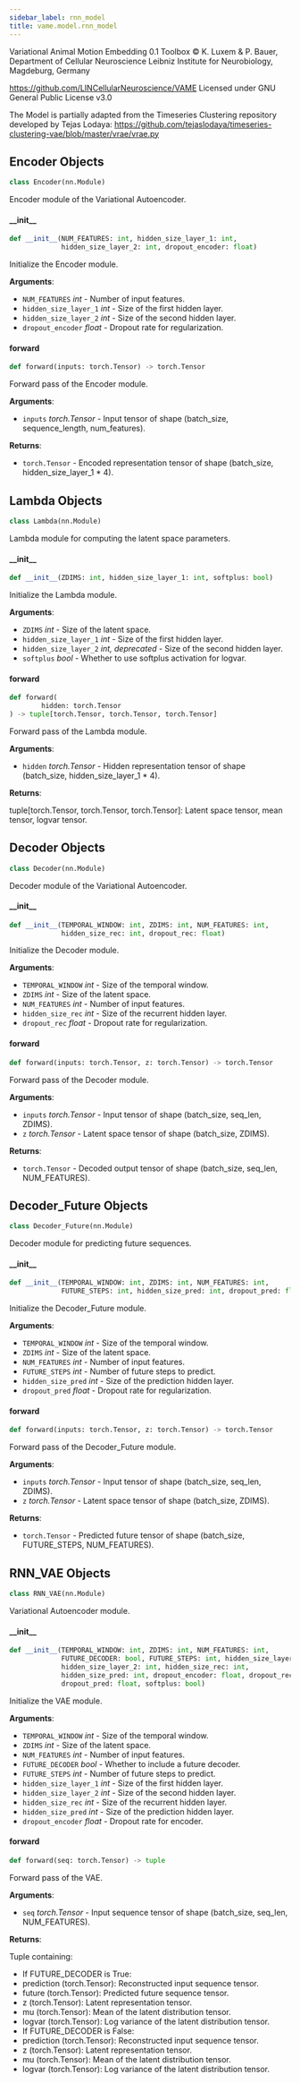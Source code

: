 ```yaml
---
sidebar_label: rnn_model
title: vame.model.rnn_model
---
```


Variational Animal Motion Embedding 0.1 Toolbox
© K. Luxem &amp; P. Bauer, Department of Cellular Neuroscience
Leibniz Institute for Neurobiology, Magdeburg, Germany

https://github.com/LINCellularNeuroscience/VAME
Licensed under GNU General Public License v3.0

The Model is partially adapted from the Timeseries Clustering repository developed by Tejas Lodaya:
https://github.com/tejaslodaya/timeseries-clustering-vae/blob/master/vrae/vrae.py

## Encoder Objects

```python
class Encoder(nn.Module)
```

Encoder module of the Variational Autoencoder.

#### \_\_init\_\_

```python
def __init__(NUM_FEATURES: int, hidden_size_layer_1: int,
             hidden_size_layer_2: int, dropout_encoder: float)
```

Initialize the Encoder module.

**Arguments**:

- `NUM_FEATURES` _int_ - Number of input features.
- `hidden_size_layer_1` _int_ - Size of the first hidden layer.
- `hidden_size_layer_2` _int_ - Size of the second hidden layer.
- `dropout_encoder` _float_ - Dropout rate for regularization.

#### forward

```python
def forward(inputs: torch.Tensor) -> torch.Tensor
```

Forward pass of the Encoder module.

**Arguments**:

- `inputs` _torch.Tensor_ - Input tensor of shape (batch_size, sequence_length, num_features).
  

**Returns**:

- `torch.Tensor` - Encoded representation tensor of shape (batch_size, hidden_size_layer_1 * 4).

## Lambda Objects

```python
class Lambda(nn.Module)
```

Lambda module for computing the latent space parameters.

#### \_\_init\_\_

```python
def __init__(ZDIMS: int, hidden_size_layer_1: int, softplus: bool)
```

Initialize the Lambda module.

**Arguments**:

- `ZDIMS` _int_ - Size of the latent space.
- `hidden_size_layer_1` _int_ - Size of the first hidden layer.
- `hidden_size_layer_2` _int, deprecated_ - Size of the second hidden layer.
- `softplus` _bool_ - Whether to use softplus activation for logvar.

#### forward

```python
def forward(
        hidden: torch.Tensor
) -> tuple[torch.Tensor, torch.Tensor, torch.Tensor]
```

Forward pass of the Lambda module.

**Arguments**:

- `hidden` _torch.Tensor_ - Hidden representation tensor of shape (batch_size, hidden_size_layer_1 * 4).
  

**Returns**:

  tuple[torch.Tensor, torch.Tensor, torch.Tensor]: Latent space tensor, mean tensor, logvar tensor.

## Decoder Objects

```python
class Decoder(nn.Module)
```

Decoder module of the Variational Autoencoder.

#### \_\_init\_\_

```python
def __init__(TEMPORAL_WINDOW: int, ZDIMS: int, NUM_FEATURES: int,
             hidden_size_rec: int, dropout_rec: float)
```

Initialize the Decoder module.

**Arguments**:

- `TEMPORAL_WINDOW` _int_ - Size of the temporal window.
- `ZDIMS` _int_ - Size of the latent space.
- `NUM_FEATURES` _int_ - Number of input features.
- `hidden_size_rec` _int_ - Size of the recurrent hidden layer.
- `dropout_rec` _float_ - Dropout rate for regularization.

#### forward

```python
def forward(inputs: torch.Tensor, z: torch.Tensor) -> torch.Tensor
```

Forward pass of the Decoder module.

**Arguments**:

- `inputs` _torch.Tensor_ - Input tensor of shape (batch_size, seq_len, ZDIMS).
- `z` _torch.Tensor_ - Latent space tensor of shape (batch_size, ZDIMS).
  

**Returns**:

- `torch.Tensor` - Decoded output tensor of shape (batch_size, seq_len, NUM_FEATURES).

## Decoder\_Future Objects

```python
class Decoder_Future(nn.Module)
```

Decoder module for predicting future sequences.

#### \_\_init\_\_

```python
def __init__(TEMPORAL_WINDOW: int, ZDIMS: int, NUM_FEATURES: int,
             FUTURE_STEPS: int, hidden_size_pred: int, dropout_pred: float)
```

Initialize the Decoder_Future module.

**Arguments**:

- `TEMPORAL_WINDOW` _int_ - Size of the temporal window.
- `ZDIMS` _int_ - Size of the latent space.
- `NUM_FEATURES` _int_ - Number of input features.
- `FUTURE_STEPS` _int_ - Number of future steps to predict.
- `hidden_size_pred` _int_ - Size of the prediction hidden layer.
- `dropout_pred` _float_ - Dropout rate for regularization.

#### forward

```python
def forward(inputs: torch.Tensor, z: torch.Tensor) -> torch.Tensor
```

Forward pass of the Decoder_Future module.

**Arguments**:

- `inputs` _torch.Tensor_ - Input tensor of shape (batch_size, seq_len, ZDIMS).
- `z` _torch.Tensor_ - Latent space tensor of shape (batch_size, ZDIMS).
  

**Returns**:

- `torch.Tensor` - Predicted future tensor of shape (batch_size, FUTURE_STEPS, NUM_FEATURES).

## RNN\_VAE Objects

```python
class RNN_VAE(nn.Module)
```

Variational Autoencoder module.

#### \_\_init\_\_

```python
def __init__(TEMPORAL_WINDOW: int, ZDIMS: int, NUM_FEATURES: int,
             FUTURE_DECODER: bool, FUTURE_STEPS: int, hidden_size_layer_1: int,
             hidden_size_layer_2: int, hidden_size_rec: int,
             hidden_size_pred: int, dropout_encoder: float, dropout_rec: float,
             dropout_pred: float, softplus: bool)
```

Initialize the VAE module.

**Arguments**:

- `TEMPORAL_WINDOW` _int_ - Size of the temporal window.
- `ZDIMS` _int_ - Size of the latent space.
- `NUM_FEATURES` _int_ - Number of input features.
- `FUTURE_DECODER` _bool_ - Whether to include a future decoder.
- `FUTURE_STEPS` _int_ - Number of future steps to predict.
- `hidden_size_layer_1` _int_ - Size of the first hidden layer.
- `hidden_size_layer_2` _int_ - Size of the second hidden layer.
- `hidden_size_rec` _int_ - Size of the recurrent hidden layer.
- `hidden_size_pred` _int_ - Size of the prediction hidden layer.
- `dropout_encoder` _float_ - Dropout rate for encoder.

#### forward

```python
def forward(seq: torch.Tensor) -> tuple
```

Forward pass of the VAE.

**Arguments**:

- `seq` _torch.Tensor_ - Input sequence tensor of shape (batch_size, seq_len, NUM_FEATURES).
  

**Returns**:

  Tuple containing:
  - If FUTURE_DECODER is True:
  - prediction (torch.Tensor): Reconstructed input sequence tensor.
  - future (torch.Tensor): Predicted future sequence tensor.
  - z (torch.Tensor): Latent representation tensor.
  - mu (torch.Tensor): Mean of the latent distribution tensor.
  - logvar (torch.Tensor): Log variance of the latent distribution tensor.
  - If FUTURE_DECODER is False:
  - prediction (torch.Tensor): Reconstructed input sequence tensor.
  - z (torch.Tensor): Latent representation tensor.
  - mu (torch.Tensor): Mean of the latent distribution tensor.
  - logvar (torch.Tensor): Log variance of the latent distribution tensor.

